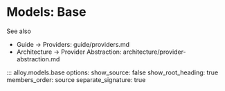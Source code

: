 # Models: Base

See also

- Guide → Providers: guide/providers.md
- Architecture → Provider Abstraction: architecture/provider-abstraction.md

::: alloy.models.base
    options:
      show_source: false
      show_root_heading: true
      members_order: source
      separate_signature: true
